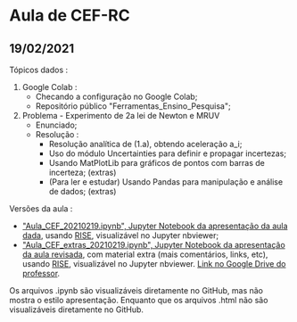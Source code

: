# Aula de CEF-RC

## 19/02/2021

Tópicos dados :
1. Google Colab :
    * Checando a configuração no Google Colab;
    * Repositório público "Ferramentas_Ensino_Pesquisa";
2. Problema - Experimento de 2a lei de Newton e MRUV
	* Enunciado;
	* Resolução :
		* Resolução analítica de (1.a), obtendo aceleração a_i;
		* Uso do módulo Uncertainties para definir e propagar incertezas;
		* Usando MatPlotLib para gráficos de pontos com barras de incerteza;  (extras)
		* (Para ler e estudar) Usando Pandas para manipulação e análise de dados; (extras)

Versões da aula :

- ["Aula_CEF_20210219.ipynb", Jupyter Notebook da apresentação da aula dada](https://nbviewer.jupyter.org/format/slides/github/rcolistete/Computacao_no_Ensino_de_Fisica_UFES_Alegre/blob/main/Aulas/Aula_20210219/Aula_CEF_20210219.ipynb?transition=convex#/), usando [RISE](https://rise.readthedocs.io/), visualizável no Jupyter nbviewer;
- ["Aula_CEF_extras_20210219.ipynb", Jupyter Notebook da apresentação da aula revisada](
  https://nbviewer.jupyter.org/format/slides/github/rcolistete/Computacao_no_Ensino_de_Fisica_UFES_Alegre/blob/main/Aulas/Aula_20210219/Aula_CEF_extras_20210219.ipynb?transition=convex#/), com material extra (mais comentários, links, etc), usando [RISE](https://rise.readthedocs.io/), visualizável no Jupyter nbviewer. [Link no Google Drive do professor](https://colab.research.google.com/drive/1ZotL5hU4nmeVL7hEZMbaIXagNXewgpbG?usp=sharing).

Os arquivos .ipynb são visualizáveis diretamente no GitHub, mas não mostra o estilo apresentação. Enquanto que os arquivos .html não são visualizáveis diretamente no GitHub.

